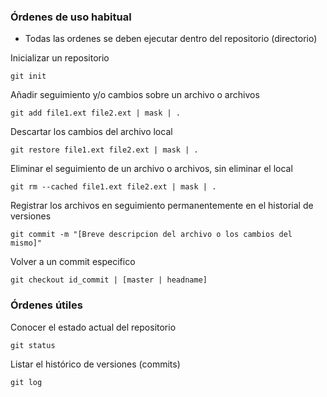 ### Órdenes de uso habitual

- Todas las ordenes se deben ejecutar dentro del repositorio (directorio)

Inicializar un repositorio

```
git init
```

Añadir seguimiento y/o cambios sobre un  archivo o archivos

```
git add file1.ext file2.ext | mask | .

```

Descartar los cambios del archivo local

```
git restore file1.ext file2.ext | mask | .
```

Eliminar el seguimiento de un archivo o archivos, sin eliminar el local

```
git rm --cached file1.ext file2.ext | mask | .
```

Registrar los archivos en seguimiento permanentemente en el historial de versiones

```
git commit -m "[Breve descripcion del archivo o los cambios del mismo]"
```

Volver a un commit especifico

```
git checkout id_commit | [master | headname]
```

### Órdenes útiles

Conocer el estado actual del repositorio

```
git status
```

Listar el histórico de versiones (commits)

```
git log
```
